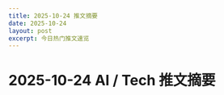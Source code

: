 ```yaml
---
title: 2025-10-24 推文摘要
date: 2025-10-24
layout: post
excerpt: 今日热门推文速览
---
```


# 2025-10-24 AI / Tech 推文摘要

